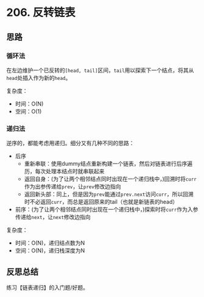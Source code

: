 # 206. 反转链表

## 思路

### 循环法

在左边维护一个已反转的`[head, tail]`区间，`tail`用以探索下一个结点，将其从`head`处插入作为新的`head`。

复杂度：

- 时间：O(N)
- 空间：O(1)

### 递归法

逆序的，都能考虑用递归。细分又有几种不同的思路：

- 后序
  - 重新串联：使用dummy结点重新构建一个链表，然后对链表进行后序遍历，每次处理本结点时就串联起来
  - 返回自身：(为了让两个相邻结点同时出现在一个递归栈中，)回溯时将`curr`作为出参传递给`prev`，让`prev`修改边指向
  - 返回新头部：同上，但是因为`prev`能通过`prev.next`访问`curr`，所以回溯时不必返回`curr`，而总是返回原来的tail（也就是新链表的head）
- 前序：(为了让两个相邻结点同时出现在一个递归栈中，)探索时将`curr`作为入参传递给`next`，让`next`修改边指向

复杂度：

- 时间：O(N)，递归结点数为N
- 空间：O(N)，递归栈深度为N

## 反思总结

练习【链表递归】的入门题/好题。
